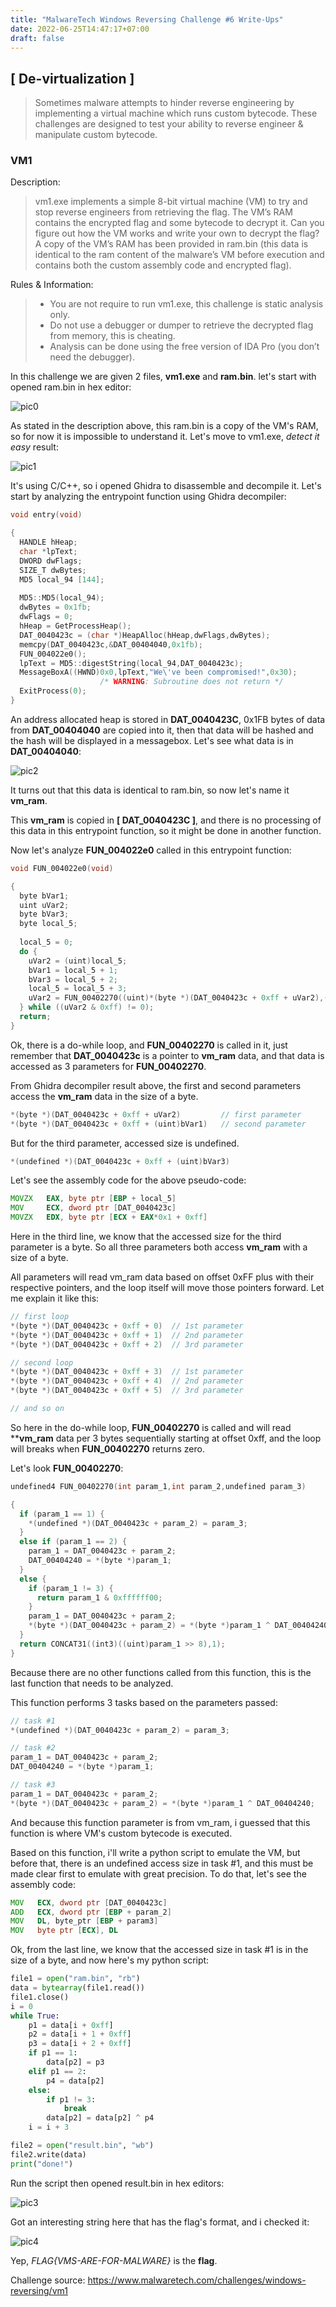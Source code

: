 ```yaml
---
title: "MalwareTech Windows Reversing Challenge #6 Write-Ups"
date: 2022-06-25T14:47:17+07:00
draft: false
---
```


## [ De-virtualization ]
> Sometimes malware attempts to hinder reverse engineering by implementing a virtual machine which runs custom bytecode. These challenges are designed to test your ability to reverse engineer & manipulate custom bytecode.


### VM1
Description:
> vm1.exe implements a simple 8-bit virtual machine (VM) to try and stop reverse engineers from retrieving the flag. The VM’s RAM contains the encrypted flag and some bytecode to decrypt it. Can you figure out how the VM works and write your own to decrypt the flag? A copy of the VM’s RAM has been provided in ram.bin (this data is identical to the ram content of the malware’s VM before execution and contains both the custom assembly code and encrypted flag).


Rules & Information:
> * You are not require to run vm1.exe, this challenge is static analysis only.
> * Do not use a debugger or dumper to retrieve the decrypted flag from memory, this is cheating.
> * Analysis can be done using the free version of IDA Pro (you don’t need the debugger).


In this challenge we are given 2 files, **vm1.exe** and **ram.bin**. let's start with opened ram.bin in hex editor:

![pic0](Snipaste_2022-06-25_16-34-45.jpg)


As stated in the description above, this ram.bin is a copy of the VM's RAM, so for now it is impossible to understand it. Let's move to vm1.exe, *detect it easy* result:

![pic1](Snipaste_2022-06-25_15-46-46.jpg)


It's using C/C++, so i opened Ghidra to disassemble and decompile it. Let's start by analyzing the entrypoint function using Ghidra decompiler:

```cpp
void entry(void)

{
  HANDLE hHeap;
  char *lpText;
  DWORD dwFlags;
  SIZE_T dwBytes;
  MD5 local_94 [144];
  
  MD5::MD5(local_94);
  dwBytes = 0x1fb;
  dwFlags = 0;
  hHeap = GetProcessHeap();
  DAT_0040423c = (char *)HeapAlloc(hHeap,dwFlags,dwBytes);
  memcpy(DAT_0040423c,&DAT_00404040,0x1fb);
  FUN_004022e0();
  lpText = MD5::digestString(local_94,DAT_0040423c);
  MessageBoxA((HWND)0x0,lpText,"We\'ve been compromised!",0x30);
                    /* WARNING: Subroutine does not return */
  ExitProcess(0);
}
```

An address allocated heap is stored in **DAT_0040423C**, 0x1FB bytes of data from **DAT_00404040** are copied into it, then that data will be hashed and the hash will be displayed in a messagebox. Let's see what data is in **DAT_00404040**:

![pic2](Snipaste_2022-06-25_16-24-10.jpg)


It turns out that this data is identical to ram.bin, so now let's name it **vm_ram**.

This **vm_ram** is copied in **[ DAT_0040423C ]**, and there is no processing of this data in this entrypoint function, so it might be done in another function.

Now let's analyze **FUN_004022e0** called in this entrypoint function:

```cpp
void FUN_004022e0(void)

{
  byte bVar1;
  uint uVar2;
  byte bVar3;
  byte local_5;
  
  local_5 = 0;
  do {
    uVar2 = (uint)local_5;
    bVar1 = local_5 + 1;
    bVar3 = local_5 + 2;
    local_5 = local_5 + 3;
    uVar2 = FUN_00402270((uint)*(byte *)(DAT_0040423c + 0xff + uVar2),(uint)*(byte *)(DAT_0040423c + 0xff + (uint)bVar1),*(undefined *)(DAT_0040423c + 0xff + (uint)bVar3));
  } while ((uVar2 & 0xff) != 0);
  return;
}
```


Ok, there is a do-while loop, and **FUN_00402270** is called in it, just remember that **DAT_0040423c** is a pointer to **vm_ram** data, and that data is accessed as 3 parameters for **FUN_00402270**.

From Ghidra decompiler result above, the first and second parameters access the **vm_ram** data in the size of a byte.

```cpp
*(byte *)(DAT_0040423c + 0xff + uVar2)         // first parameter
*(byte *)(DAT_0040423c + 0xff + (uint)bVar1)   // second parameter
```

But for the third parameter, accessed size is undefined.

```cpp
*(undefined *)(DAT_0040423c + 0xff + (uint)bVar3)
```

Let's see the assembly code for the above pseudo-code:

```asm
MOVZX   EAX, byte ptr [EBP + local_5]
MOV     ECX, dword ptr [DAT_0040423c]
MOVZX   EDX, byte ptr [ECX + EAX*0x1 + 0xff]
```

Here in the third line, we know that the accessed size for the third parameter is a byte. So all three parameters both access **vm_ram** with a size of a byte.

All parameters will read vm_ram data based on offset 0xFF plus with their respective pointers, and the loop itself will move those pointers forward. Let me explain it like this:

```cpp
// first loop
*(byte *)(DAT_0040423c + 0xff + 0)  // 1st parameter
*(byte *)(DAT_0040423c + 0xff + 1)  // 2nd parameter
*(byte *)(DAT_0040423c + 0xff + 2)  // 3rd parameter

// second loop
*(byte *)(DAT_0040423c + 0xff + 3)  // 1st parameter
*(byte *)(DAT_0040423c + 0xff + 4)  // 2nd parameter
*(byte *)(DAT_0040423c + 0xff + 5)  // 3rd parameter

// and so on
```

So here in the do-while loop, **FUN_00402270** is called and will read ****vm_ram** data per 3 bytes sequentially starting at offset 0xff, and the loop will breaks when **FUN_00402270** returns zero.

Let's look **FUN_00402270**:

```cpp
undefined4 FUN_00402270(int param_1,int param_2,undefined param_3)

{
  if (param_1 == 1) {
    *(undefined *)(DAT_0040423c + param_2) = param_3;
  }
  else if (param_1 == 2) {
    param_1 = DAT_0040423c + param_2;
    DAT_00404240 = *(byte *)param_1;
  }
  else {
    if (param_1 != 3) {
      return param_1 & 0xffffff00;
    }
    param_1 = DAT_0040423c + param_2;
    *(byte *)(DAT_0040423c + param_2) = *(byte *)param_1 ^ DAT_00404240;
  }
  return CONCAT31((int3)((uint)param_1 >> 8),1);
}
```

Because there are no other functions called from this function, this is the last function that needs to be analyzed.

This function performs 3 tasks based on the parameters passed:

```cpp
// task #1
*(undefined *)(DAT_0040423c + param_2) = param_3;

// task #2
param_1 = DAT_0040423c + param_2;
DAT_00404240 = *(byte *)param_1;

// task #3
param_1 = DAT_0040423c + param_2;
*(byte *)(DAT_0040423c + param_2) = *(byte *)param_1 ^ DAT_00404240;
```

And because this function parameter is from vm_ram, i guessed that this function is where VM's custom bytecode is executed.

Based on this function, i'll write a python script to emulate the VM, but before that, there is an undefined access size in task #1, and this must be made clear first to emulate with great precision. To do that, let's see the assembly code:

```asm
MOV   ECX, dword ptr [DAT_0040423c]
ADD   ECX, dword ptr [EBP + param_2]
MOV   DL, byte_ptr [EBP + param3]
MOV   byte ptr [ECX], DL
```

Ok, from the last line, we know that the accessed size in task #1 is in the size of a byte, and now here's my python script:

```python
file1 = open("ram.bin", "rb")
data = bytearray(file1.read())
file1.close()
i = 0
while True:
    p1 = data[i + 0xff]
    p2 = data[i + 1 + 0xff]
    p3 = data[i + 2 + 0xff]
    if p1 == 1:
        data[p2] = p3
    elif p1 == 2:
        p4 = data[p2]
    else:
        if p1 != 3:
            break
        data[p2] = data[p2] ^ p4
    i = i + 3

file2 = open("result.bin", "wb")
file2.write(data)
print("done!")
```

Run the script then opened result.bin in hex editors:

![pic3](Snipaste_2022-06-27_12-10-36.jpg)


Got an interesting string here that has the flag's format, and i checked it:

![pic4](Snipaste_2022-06-27_12-17-03.jpg)


Yep, *FLAG{VMS-ARE-FOR-MALWARE}* is the **flag**.

Challenge source: <https://www.malwaretech.com/challenges/windows-reversing/vm1>